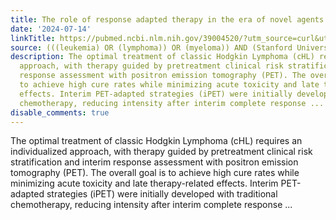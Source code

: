 ```yaml
---
title: The role of response adapted therapy in the era of novel agents
date: '2024-07-14'
linkTitle: https://pubmed.ncbi.nlm.nih.gov/39004520/?utm_source=curl&utm_medium=rss&utm_campaign=pubmed-2&utm_content=1Rkszs2HVZ2RHP33OibaNFew6VK-LzjJWTD4GwmLlk8B-wCceh&fc=20220923065203&ff=20240715181408&v=2.18.0.post9+e462414
source: (((leukemia) OR (lymphoma)) OR (myeloma)) AND (Stanford University[Affiliation])
description: The optimal treatment of classic Hodgkin Lymphoma (cHL) requires an individualized
  approach, with therapy guided by pretreatment clinical risk stratification and interim
  response assessment with positron emission tomography (PET). The overall goal is
  to achieve high cure rates while minimizing acute toxicity and late therapy-related
  effects. Interim PET-adapted strategies (iPET) were initially developed with traditional
  chemotherapy, reducing intensity after interim complete response ...
disable_comments: true
---
```

The optimal treatment of classic Hodgkin Lymphoma (cHL) requires an individualized approach, with therapy guided by pretreatment clinical risk stratification and interim response assessment with positron emission tomography (PET). The overall goal is to achieve high cure rates while minimizing acute toxicity and late therapy-related effects. Interim PET-adapted strategies (iPET) were initially developed with traditional chemotherapy, reducing intensity after interim complete response ...